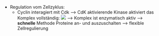- Regulation vom Zellzyklus:
	- Cyclin interagiert mit Cdk --> CdK aktivierende Kinase aktiviert das Komplex vollständig:
![](Pasted%20image%2020240108104220.png)
--> Komplex ist enzymatisch aktiv 
--> **schnelle** Methode Proteine an- und auszuschalten --> flexible Zellregulierung 